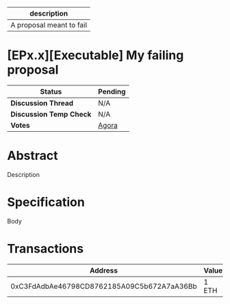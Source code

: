 | description              |
| ------------------------ |
| A proposal meant to fail |

# [EPx.x][Executable] My failing proposal

  
  | **Status**            | Pending                                                                                                                                      |
  | --------------------- | ------------------------------------------------------------------------------------------------------------------------------------------- |
  | **Discussion Thread** |  N/A                                                                                              |
  | **Discussion Temp Check** |  N/A                                                                                              |
  | **Votes**             | [Agora](https://agora.ensdao.org/proposals/335545047337139590151467327650889636239948942259541521547237527047214945089)                                                                                                                                     |
  

# Abstract 
 Description

# Specification 
 Body

# Transactions 
 | Address                                    | Value | Function | Argument | Value |
| ------------------------------------------ | ----- | -------- | -------- | ----- |
| 0xC3FdAdbAe46798CD8762185A09C5b672A7aA36Bb | 1 ETH |          |          |       |